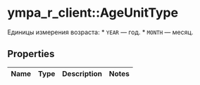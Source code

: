 # ympa_r_client::AgeUnitType

Единицы измерения возраста:  * `YEAR` — год. * `MONTH` — месяц. 

## Properties
Name | Type | Description | Notes
------------ | ------------- | ------------- | -------------



